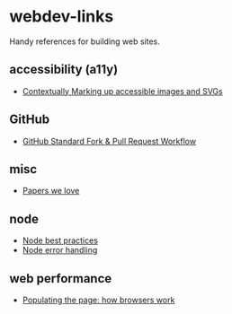 # webdev-links
Handy references for building web sites.

## accessibility (a11y)

* [Contextually Marking up accessible images and SVGs](https://www.scottohara.me/blog/2019/05/22/contextual-images-svgs-and-a11y.html)

## GitHub

* [GitHub Standard Fork & Pull Request Workflow](https://gist.github.com/Chaser324/ce0505fbed06b947d962)

## misc

* [Papers we love](https://github.com/papers-we-love/papers-we-love)

## node

* [Node best practices](https://github.com/i0natan/nodebestpractices)
* [Node error handling](https://www.joyent.com/node-js/production/design/errors)

## web performance

* [Populating the page: how browsers work
](https://developer.mozilla.org/en-US/docs/Web/Performance/Populating_the_page:_how_browsers_work)
